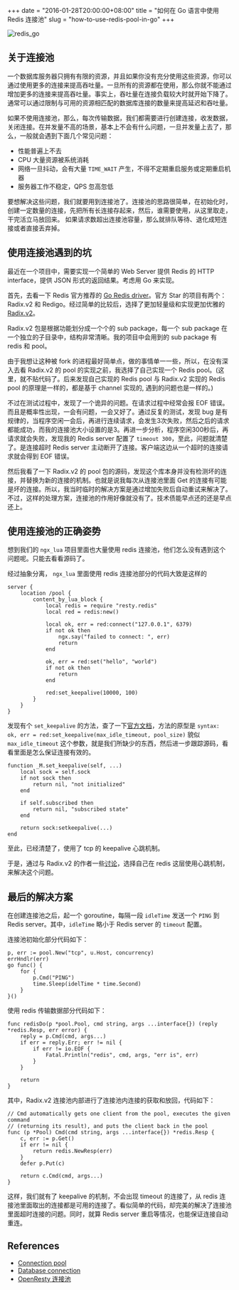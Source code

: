 +++
date = "2016-01-28T20:00:00+08:00"
title = "如何在 Go 语言中使用 Redis 连接池"
slug = "how-to-use-redis-pool-in-go"
+++

![redis_go](http://akagi201.qiniudn.com/redis_go.png)

## 关于连接池

一个数据库服务器只拥有有限的资源，并且如果你没有充分使用这些资源，你可以通过使用更多的连接来提高吞吐量。一旦所有的资源都在使用，那么你就不能通过增加更多的连接来提高吞吐量。事实上，吞吐量在连接负载较大时就开始下降了。通常可以通过限制与可用的资源相匹配的数据库连接的数量来提高延迟和吞吐量。

如果不使用连接池，那么，每次传输数据，我们都需要进行创建连接，收发数据，关闭连接。在并发量不高的场景，基本上不会有什么问题，一旦并发量上去了，那么，一般就会遇到下面几个常见问题：

* 性能普遍上不去
* CPU 大量资源被系统消耗
* 网络一旦抖动，会有大量 `TIME_WAIT` 产生，不得不定期重启服务或定期重启机器
* 服务器工作不稳定，QPS 忽高忽低

要想解决这些问题，我们就要用到连接池了。连接池的思路很简单，在初始化时，创建一定数量的连接，先把所有长连接存起来，然后，谁需要使用，从这里取走，干完活立马放回来。 如果请求数超出连接池容量，那么就排队等待、退化成短连接或者直接丢弃掉。

## 使用连接池遇到的坑

最近在一个项目中，需要实现一个简单的 Web Server 提供 Redis 的 HTTP interface，提供 JSON 形式的返回结果。考虑用 Go 来实现。

首先，去看一下 Redis 官方推荐的 [Go Redis driver](http://redis.io/clients#go)。官方 Star 的项目有两个：Radix.v2 和 Redigo。经过简单的比较后，选择了更加轻量级和实现更加优雅的 [Radix.v2](https://github.com/mediocregopher/radix.v2)。

Radix.v2 包是根据功能划分成一个个的 sub package，每一个 sub package 在一个独立的子目录中，结构非常清晰。我的项目中会用到的 sub package 有 redis 和 pool。

由于我想让这种被 fork 的进程最好简单点，做的事情单一一些，所以，在没有深入去看 Radix.v2 的 pool 的实现之前，我选择了自己实现一个 Redis pool。(这里，就不贴代码了。后来发现自己实现的 Redis pool 与 Radix.v2 实现的 Redis pool 的原理是一样的，都是基于 channel 实现的, 遇到的问题也是一样的。)

不过在测试过程中，发现了一个诡异的问题。在请求过程中经常会报 EOF 错误。而且是概率性出现，一会有问题，一会又好了。通过反复的测试，发现 bug 是有规律的，当程序空闲一会后，再进行连续请求，会发生3次失败，然后之后的请求都能成功，而我的连接池大小设置的是3。再进一步分析，程序空闲300秒后，再请求就会失败，发现我的 Redis server 配置了 `timeout 300`，至此，问题就清楚了。是连接超时 Redis server 主动断开了连接。客户端这边从一个超时的连接请求就会得到 EOF 错误。

然后我看了一下 Radix.v2 的 pool 包的源码，发现这个库本身并没有检测坏的连接，并替换为新的连接的机制。也就是说我每次从连接池里面 Get 的连接有可能是坏的连接。所以，我当时临时的解决方案是通过增加失败后自动重试来解决了。不过，这样的处理方案，连接池的作用好像就没有了。技术债能早点还的还是早点还上。

## 使用连接池的正确姿势

想到我们的 `ngx_lua` 项目里面也大量使用 redis 连接池，他们怎么没有遇到这个问题呢。只能去看看源码了。

经过抽象分离， `ngx_lua` 里面使用 redis 连接池部分的代码大致是这样的

```
server {
    location /pool {
        content_by_lua_block {
            local redis = require "resty.redis"
            local red = redis:new()

            local ok, err = red:connect("127.0.0.1", 6379)
            if not ok then
                ngx.say("failed to connect: ", err)
                return
            end

            ok, err = red:set("hello", "world")
            if not ok then
                return
            end

            red:set_keepalive(10000, 100)
        }
    }
}
```

发现有个 `set_keepalive` 的方法，查了一下[官方文档](https://github.com/openresty/lua-resty-redis#set_keepalive)，方法的原型是 `syntax: ok, err = red:set_keepalive(max_idle_timeout, pool_size)` 貌似 `max_idle_timeout` 这个参数，就是我们所缺少的东西，然后进一步跟踪源码，看看里面是怎么保证连接有效的。

```
function _M.set_keepalive(self, ...)
    local sock = self.sock
    if not sock then
        return nil, "not initialized"
    end

    if self.subscribed then
        return nil, "subscribed state"
    end

    return sock:setkeepalive(...)
end
```

至此，已经清楚了，使用了 tcp 的 keepalive 心跳机制。

于是，通过与 Radix.v2 的作者一些[讨论](https://github.com/mediocregopher/radix.v2/issues/21)，选择自己在 redis 这层使用心跳机制，来解决这个问题。

## 最后的解决方案

在创建连接池之后，起一个 goroutine，每隔一段 `idleTime` 发送一个 `PING` 到 Redis server。其中，`idleTime` 略小于 Redis server 的 `timeout` 配置。

连接池初始化部分代码如下：

```
p, err := pool.New("tcp", u.Host, concurrency)
errHndlr(err)
go func() {
    for {
        p.Cmd("PING")
        time.Sleep(idelTime * time.Second)
    }
}()
```

使用 redis 传输数据部分代码如下：

```
func redisDo(p *pool.Pool, cmd string, args ...interface{}) (reply *redis.Resp, err error) {
	reply = p.Cmd(cmd, args...)
	if err = reply.Err; err != nil {
		if err != io.EOF {
			Fatal.Println("redis", cmd, args, "err is", err)
		}
	}

	return
}
```

其中，Radix.v2 连接池内部进行了连接池内连接的获取和放回，代码如下：

```
// Cmd automatically gets one client from the pool, executes the given command
// (returning its result), and puts the client back in the pool
func (p *Pool) Cmd(cmd string, args ...interface{}) *redis.Resp {
	c, err := p.Get()
	if err != nil {
		return redis.NewResp(err)
	}
	defer p.Put(c)

	return c.Cmd(cmd, args...)
}
```

这样，我们就有了 keepalive 的机制，不会出现 timeout 的连接了，从 redis 连接池里面取出的连接都是可用的连接了。看似简单的代码，却完美的解决了连接池里面超时连接的问题。同时，就算 Redis server 重启等情况，也能保证连接自动重连。

## References
* [Connection pool](https://en.wikipedia.org/wiki/Connection_pool)
* [Database connection](https://en.wikipedia.org/wiki/Database_connection)
* [OpenResty 连接池](http://wiki.jikexueyuan.com/project/openresty/web/conn_pool.html)
